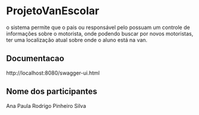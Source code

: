 # ProjetoVanEscolar

o sistema permite que o pais ou responsável pelo possuam um controle  de informações sobre o motorista,  onde podendo buscar por novos motoristas, ter uma localização atual sobre onde o aluno está na van.

## Documentacao

http://localhost:8080/swagger-ui.html

## Nome dos participantes

Ana Paula
Rodrigo Pinheiro Silva
